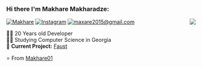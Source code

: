 ### Hi there I'm Makhare Makharadze:

<img align='right' src="https://github-readme-stats.vercel.app/api?username=Makhare01&theme=flag-india&show_icons=true" />

[![Makhare](https://img.shields.io/static/v1?label=Github&message=%20&color=orange&logo=github&style=flat-square&logoColor=white)](https://github.com/Makhare01)
[![Instagram](https://img.shields.io/static/v1?label=Instagram&message=%20&color=orange&logo=Instagram&style=flat-square&logoColor=white)](https://www.instagram.com/makhare_makharadze/)
[![maxare2015@gmail.com](https://img.shields.io/static/v1?label=maxare2015@gmail.com&message=%20&color=red&logo=gmail&style=flat-square&logoColor=white)](mailto:maxare2015@gmail.com)
  
  
👨‍💻 20 Years old Developer  
👨‍🎓 Studying Computer Science in Georgia  
🚧 **Current Project:** [Faust](https://github.com/Makhare01/Faust)

⭐️ From [Makhare01](https://github.com/Makhare01)



